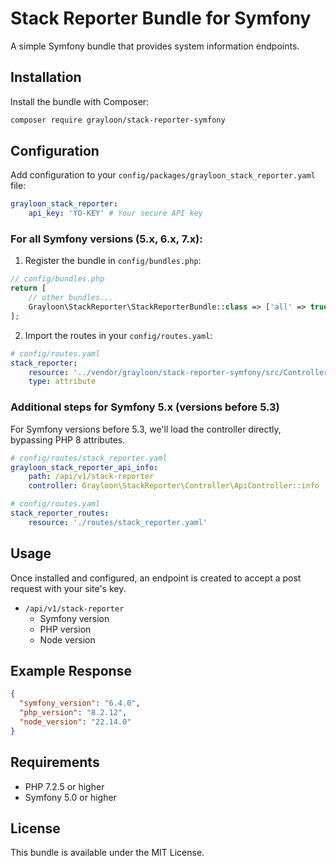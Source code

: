 # Stack Reporter Bundle for Symfony

A simple Symfony bundle that provides system information endpoints.

## Installation

Install the bundle with Composer:

```bash
composer require grayloon/stack-reporter-symfony
```

## Configuration

Add configuration to your `config/packages/grayloon_stack_reporter.yaml` file:

```yaml
grayloon_stack_reporter:
    api_key: 'YO-KEY' # Your secure API key
```

### For all Symfony versions (5.x, 6.x, 7.x):

1. Register the bundle in `config/bundles.php`:

```php
// config/bundles.php
return [
    // other bundles...
    Grayloon\StackReporter\StackReporterBundle::class => ['all' => true],
];
```

2. Import the routes in your `config/routes.yaml`:

```yaml
# config/routes.yaml
stack_reporter:
    resource: '../vendor/grayloon/stack-reporter-symfony/src/Controller/'
    type: attribute
```

### Additional steps for Symfony 5.x (versions before 5.3)

For Symfony versions before 5.3, we'll load the controller directly, bypassing PHP 8 attributes.

```yaml
# config/routes/stack_reporter.yaml
grayloon_stack_reporter_api_info:
    path: /api/v1/stack-reporter
    controller: Grayloon\StackReporter\Controller\ApiController::info

# config/routes.yaml
stack_reporter_routes:
    resource: './routes/stack_reporter.yaml'
```

## Usage

Once installed and configured, an endpoint is created to accept a post request with your site's key.

- `/api/v1/stack-reporter`
  - Symfony version
  - PHP version
  - Node version

## Example Response

```json
{
  "symfony_version": "6.4.0",
  "php_version": "8.2.12",
  "node_version": "22.14.0"
}
```

## Requirements

- PHP 7.2.5 or higher
- Symfony 5.0 or higher

## License

This bundle is available under the MIT License.